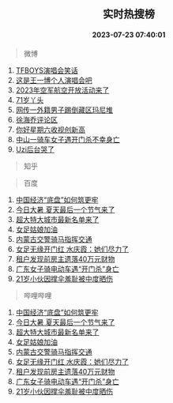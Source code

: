 <div align="center"><h2>实时热搜榜</h2><h4>2023-07-23 07:40:01</h4></div>

> 微博  

1. [TFBOYS演唱会笑话](https://s.weibo.com/weibo?q=%23TFBOYS%E6%BC%94%E5%94%B1%E4%BC%9A%E7%AC%91%E8%AF%9D%23&t=31&band_rank=1&Refer=top)<br />
2. [这是王一博个人演唱会吧](https://s.weibo.com/weibo?q=%23%E8%BF%99%E6%98%AF%E7%8E%8B%E4%B8%80%E5%8D%9A%E4%B8%AA%E4%BA%BA%E6%BC%94%E5%94%B1%E4%BC%9A%E5%90%A7%23&t=31&band_rank=2&Refer=top)<br />
3. [2023年空军航空开放活动来了](https://s.weibo.com/weibo?q=%232023%E5%B9%B4%E7%A9%BA%E5%86%9B%E8%88%AA%E7%A9%BA%E5%BC%80%E6%94%BE%E6%B4%BB%E5%8A%A8%E6%9D%A5%E4%BA%86%23&t=31&band_rank=3&Refer=top)<br />
4. [71岁丫头](https://s.weibo.com/weibo?q=71%E5%B2%81%E4%B8%AB%E5%A4%B4&t=31&band_rank=4&Refer=top)<br />
5. [网传一外籍男子踢倒藏区玛尼堆](https://s.weibo.com/weibo?q=%23%E7%BD%91%E4%BC%A0%E4%B8%80%E5%A4%96%E7%B1%8D%E7%94%B7%E5%AD%90%E8%B8%A2%E5%80%92%E8%97%8F%E5%8C%BA%E7%8E%9B%E5%B0%BC%E5%A0%86%23&t=31&band_rank=5&Refer=top)<br />
6. [徐海乔评论区](https://s.weibo.com/weibo?q=%E5%BE%90%E6%B5%B7%E4%B9%94%E8%AF%84%E8%AE%BA%E5%8C%BA&t=31&band_rank=6&Refer=top)<br />
7. [你好星期六收视创新高](https://s.weibo.com/weibo?q=%23%E4%BD%A0%E5%A5%BD%E6%98%9F%E6%9C%9F%E5%85%AD%E6%94%B6%E8%A7%86%E5%88%9B%E6%96%B0%E9%AB%98%23&t=31&band_rank=7&Refer=top)<br />
8. [中山一骑车女子遇开门杀不幸身亡](https://s.weibo.com/weibo?q=%23%E4%B8%AD%E5%B1%B1%E4%B8%80%E9%AA%91%E8%BD%A6%E5%A5%B3%E5%AD%90%E9%81%87%E5%BC%80%E9%97%A8%E6%9D%80%E4%B8%8D%E5%B9%B8%E8%BA%AB%E4%BA%A1%23&t=31&band_rank=8&Refer=top)<br />
9. [Uzi后台哭了](https://s.weibo.com/weibo?q=%23Uzi%E5%90%8E%E5%8F%B0%E5%93%AD%E4%BA%86%23&t=31&band_rank=9&Refer=top)<br />

> 知乎  


> 百度  

1. [中国经济“底盘”如何筑更牢](https://www.baidu.com/s?wd=%E4%B8%AD%E5%9B%BD%E7%BB%8F%E6%B5%8E%E2%80%9C%E5%BA%95%E7%9B%98%E2%80%9D%E5%A6%82%E4%BD%95%E7%AD%91%E6%9B%B4%E7%89%A2&sa=fyb_news&rsv_dl=fyb_news)<br />
2. [今日大暑 夏天最后一个节气来了](https://www.baidu.com/s?wd=%E4%BB%8A%E6%97%A5%E5%A4%A7%E6%9A%91+%E5%A4%8F%E5%A4%A9%E6%9C%80%E5%90%8E%E4%B8%80%E4%B8%AA%E8%8A%82%E6%B0%94%E6%9D%A5%E4%BA%86&sa=fyb_news&rsv_dl=fyb_news)<br />
3. [超大特大城市最新名单来了](https://www.baidu.com/s?wd=%E8%B6%85%E5%A4%A7%E7%89%B9%E5%A4%A7%E5%9F%8E%E5%B8%82%E6%9C%80%E6%96%B0%E5%90%8D%E5%8D%95%E6%9D%A5%E4%BA%86&sa=fyb_news&rsv_dl=fyb_news)<br />
4. [女足姑娘加油](https://www.baidu.com/s?wd=%E5%A5%B3%E8%B6%B3%E5%A7%91%E5%A8%98%E5%8A%A0%E6%B2%B9&sa=fyb_news&rsv_dl=fyb_news)<br />
5. [内蒙古交警骑马指挥交通](https://www.baidu.com/s?wd=%E5%86%85%E8%92%99%E5%8F%A4%E4%BA%A4%E8%AD%A6%E9%AA%91%E9%A9%AC%E6%8C%87%E6%8C%A5%E4%BA%A4%E9%80%9A&sa=fyb_news&rsv_dl=fyb_news)<br />
6. [女足无缘开门红 水庆霞：她们尽力了](https://www.baidu.com/s?wd=%E5%A5%B3%E8%B6%B3%E6%97%A0%E7%BC%98%E5%BC%80%E9%97%A8%E7%BA%A2+%E6%B0%B4%E5%BA%86%E9%9C%9E%EF%BC%9A%E5%A5%B9%E4%BB%AC%E5%B0%BD%E5%8A%9B%E4%BA%86&sa=fyb_news&rsv_dl=fyb_news)<br />
7. [租户发现前房主遗落40万元财物](https://www.baidu.com/s?wd=%E7%A7%9F%E6%88%B7%E5%8F%91%E7%8E%B0%E5%89%8D%E6%88%BF%E4%B8%BB%E9%81%97%E8%90%BD40%E4%B8%87%E5%85%83%E8%B4%A2%E7%89%A9&sa=fyb_news&rsv_dl=fyb_news)<br />
8. [广东女子骑电动车遇“开门杀”身亡](https://www.baidu.com/s?wd=%E5%B9%BF%E4%B8%9C%E5%A5%B3%E5%AD%90%E9%AA%91%E7%94%B5%E5%8A%A8%E8%BD%A6%E9%81%87%E2%80%9C%E5%BC%80%E9%97%A8%E6%9D%80%E2%80%9D%E8%BA%AB%E4%BA%A1&sa=fyb_news&rsv_dl=fyb_news)<br />
9. [21岁小伙因撑伞羞耻被中度晒伤](https://www.baidu.com/s?wd=21%E5%B2%81%E5%B0%8F%E4%BC%99%E5%9B%A0%E6%92%91%E4%BC%9E%E7%BE%9E%E8%80%BB%E8%A2%AB%E4%B8%AD%E5%BA%A6%E6%99%92%E4%BC%A4&sa=fyb_news&rsv_dl=fyb_news)<br />

> 哔哩哔哩  

1. [中国经济“底盘”如何筑更牢](https://www.baidu.com/s?wd=%E4%B8%AD%E5%9B%BD%E7%BB%8F%E6%B5%8E%E2%80%9C%E5%BA%95%E7%9B%98%E2%80%9D%E5%A6%82%E4%BD%95%E7%AD%91%E6%9B%B4%E7%89%A2&sa=fyb_news&rsv_dl=fyb_news)<br />
2. [今日大暑 夏天最后一个节气来了](https://www.baidu.com/s?wd=%E4%BB%8A%E6%97%A5%E5%A4%A7%E6%9A%91+%E5%A4%8F%E5%A4%A9%E6%9C%80%E5%90%8E%E4%B8%80%E4%B8%AA%E8%8A%82%E6%B0%94%E6%9D%A5%E4%BA%86&sa=fyb_news&rsv_dl=fyb_news)<br />
3. [超大特大城市最新名单来了](https://www.baidu.com/s?wd=%E8%B6%85%E5%A4%A7%E7%89%B9%E5%A4%A7%E5%9F%8E%E5%B8%82%E6%9C%80%E6%96%B0%E5%90%8D%E5%8D%95%E6%9D%A5%E4%BA%86&sa=fyb_news&rsv_dl=fyb_news)<br />
4. [女足姑娘加油](https://www.baidu.com/s?wd=%E5%A5%B3%E8%B6%B3%E5%A7%91%E5%A8%98%E5%8A%A0%E6%B2%B9&sa=fyb_news&rsv_dl=fyb_news)<br />
5. [内蒙古交警骑马指挥交通](https://www.baidu.com/s?wd=%E5%86%85%E8%92%99%E5%8F%A4%E4%BA%A4%E8%AD%A6%E9%AA%91%E9%A9%AC%E6%8C%87%E6%8C%A5%E4%BA%A4%E9%80%9A&sa=fyb_news&rsv_dl=fyb_news)<br />
6. [女足无缘开门红 水庆霞：她们尽力了](https://www.baidu.com/s?wd=%E5%A5%B3%E8%B6%B3%E6%97%A0%E7%BC%98%E5%BC%80%E9%97%A8%E7%BA%A2+%E6%B0%B4%E5%BA%86%E9%9C%9E%EF%BC%9A%E5%A5%B9%E4%BB%AC%E5%B0%BD%E5%8A%9B%E4%BA%86&sa=fyb_news&rsv_dl=fyb_news)<br />
7. [租户发现前房主遗落40万元财物](https://www.baidu.com/s?wd=%E7%A7%9F%E6%88%B7%E5%8F%91%E7%8E%B0%E5%89%8D%E6%88%BF%E4%B8%BB%E9%81%97%E8%90%BD40%E4%B8%87%E5%85%83%E8%B4%A2%E7%89%A9&sa=fyb_news&rsv_dl=fyb_news)<br />
8. [广东女子骑电动车遇“开门杀”身亡](https://www.baidu.com/s?wd=%E5%B9%BF%E4%B8%9C%E5%A5%B3%E5%AD%90%E9%AA%91%E7%94%B5%E5%8A%A8%E8%BD%A6%E9%81%87%E2%80%9C%E5%BC%80%E9%97%A8%E6%9D%80%E2%80%9D%E8%BA%AB%E4%BA%A1&sa=fyb_news&rsv_dl=fyb_news)<br />
9. [21岁小伙因撑伞羞耻被中度晒伤](https://www.baidu.com/s?wd=21%E5%B2%81%E5%B0%8F%E4%BC%99%E5%9B%A0%E6%92%91%E4%BC%9E%E7%BE%9E%E8%80%BB%E8%A2%AB%E4%B8%AD%E5%BA%A6%E6%99%92%E4%BC%A4&sa=fyb_news&rsv_dl=fyb_news)<br />
